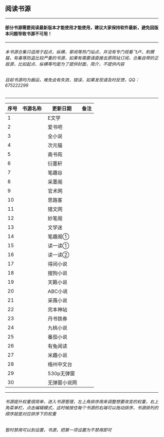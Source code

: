 ## 阅读书源
------------
#### 部分书源需要阅读最新版本才能使用才能使用，建议大家保持软件最新，避免因版本问题导致书源不可用！
------------
###### 本书源合集只适用于起点，纵横，掌阅等热门站点，并没有专门观看飞卢，刺猬猫，有毒等防盗比较严重的书源，如果有需要请直接去原网站订阅，合集自带的正版源，比如起点、纵横等均是为了提供封面，简介，不提供内容
###### 目前书源均为搬运，难免会有失效，错误，如果发现请及时反馈，QQ：675222299
------------

|序号   | 书源名称  | 更新日期  | 备注  |
| ------------ | ------------ | ------------ | ------------ |
| 1 |	|  E文学 |	| 2020-08-27-20:00 |	| 优质 |
| 2 |	|  爱书吧 |	| 2020-08-27-20:01 |	| 优质 |
| 3 |	|  全小说 |	| 2020-08-27-20:02 |	| 优质 |
| 4 |	|  次元猫 |	| 2020-08-27-20:03 |	| 优质 |
| 5 |	|  斋书苑 |	| 2020-08-27-20:04 |	| 优质 |
| 6 |	|  衍墨轩 |	| 2020-08-27-20:05 |	| 优质 |
| 7 |	|  笔趣谷 |	| 2020-08-27-20:06 |	| 优质 |
| 8 |	|  采墨阁 |	| 2020-08-27-20:07 |	| 优质 |
| 9 |	|  官术网 |	| 2020-08-27-20:08 |	| 优质 |
| 10 |	|  思路客 |	| 2020-08-27-20:09 |	| 优质 |
| 11 |	|  猎文网 |	| 2020-08-27-20:10 |	| 优质 |
| 12 |	|  妙笔阁 |	| 2020-08-27-20:11 |	| 优质 |
| 13 |	|  文学迷 |	| 2020-08-27-20:12 |	| 优质 |
| 14 |	|  笔趣阁① |	| 2020-08-27-20:13 |	| 优质 |
| 15 |	|  读一读① |	| 2020-08-27-20:14 |	| 优质 |
| 16 |	|  读一读② |	| 2020-08-27-20:15 |	| 优质 |
| 17 |	|  得间小说 |	| 2020-08-27-20:16 |	| 优质 |
| 18 |	|  搜狗小说 |	| 2020-08-27-20:17 |	| 优质 |
| 19 |	|  天籁小说 |	| 2020-08-27-20:18 |	| 优质 |
| 20 |	|  ABC小说 |	| 2020-08-27-20:19 |	| 优质 |
| 21 |	|  采薇小说 |	| 2020-08-27-20:20 |	| 优质 |
| 22 |	|  完本神站 |	| 2020-08-27-20:21 |	| 优质 |
| 23 |	|  丹书铁券 |	| 2020-08-27-20:22 |	| 优质 |
| 24 |	|  九桃小说 |	| 2020-08-27-20:23 |	| 优质 |
| 25 |	|  番茄小说 |	| 2020-08-27-20:24 |	| 优质 |
| 26 |	|  有兔阅读 |	| 2020-08-27-20:25 |	| 优质 |
| 27 |	|  米趣小说 |	| 2020-08-27-20:26 |	| 优质 |
| 28 |	|  梧州中文台 |	| 2020-08-27-20:27 |	| 优质 |
| 29 |	|  530p无弹窗 |	| 2020-08-27-20:28 |	| 优质 |
| 30 |	|  无弹窗小说网 |	| 2020-08-27-20:29 |	| 优质 |


------------
###### 书源提升权重很简单，进入书源管理，左上角排序用来调整想要改变的权重，右上角菜单栏，点击编辑模式，这时候按住每个书源的右端可以拖动排序，书源排列的顺序就是对应排序下的权重
###### 暂时禁用可以到设置，书源，把第一项设置为不禁用即可